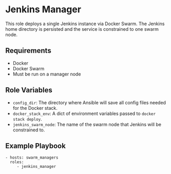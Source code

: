 Jenkins Manager
=========

This role deploys a single Jenkins instance via Docker Swarm. The Jenkins home directory is persisted and the service is constrained to one swarm node.

Requirements
------------

* Docker
* Docker Swarm
* Must be run on a manager node

Role Variables
--------------

* `config_dir`: The directory where Ansible will save all config files needed for the Docker stack.
* `docker_stack_env`: A dict of environment variables passed to `docker stack deploy`.
* `jenkins_swarm_node`: The name of the swarm node that Jenkins will be constrained to.

Example Playbook
----------------

    - hosts: swarm_managers
      roles:
         - jenkins_manager
